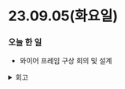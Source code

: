# 23.09.05(화요일)
### 오늘 한 일
- 와이어 프레임 구상 회의 및 설계

<details>
<summary>회고</summary>
<div markdown="1">
🖋️ Keep : 다함께 와이어프레임을 열심히 그렸다.

🖍️*Problem* : 하루 빠져서 조금 동기화가 덜 된 느낌

💡*Try* : 작성해놓은 요구사항 정의서 읽어보고 동기화하기, 내가 할 수 있는 일 생각해오기
</div>

</details>
